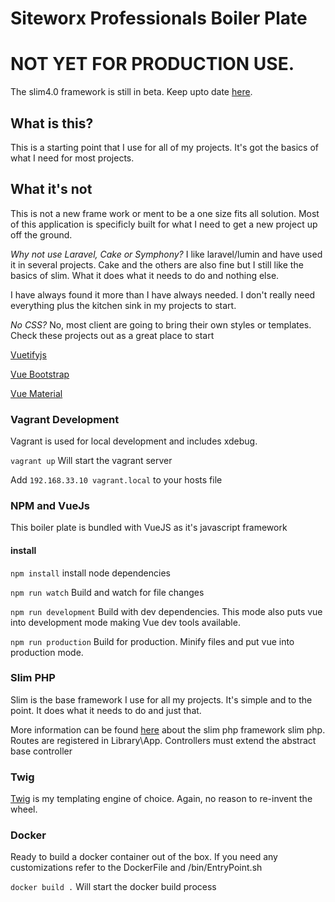# Siteworx Professionals Boiler Plate

# NOT YET FOR PRODUCTION USE.
The slim4.0 framework is still in beta.  Keep upto date [here](http://www.slimframework.com/blog/).


## What is this?

This is a starting point that I use for all of my projects.  It's got the basics of what I need for most projects.

## What it's not

This is not a new frame work or ment to be a one size fits all solution.  Most of this application is specificly built for what I need to get a new project up off the ground. 

*Why not use Laravel, Cake or Symphony?*
I like laravel/lumin and have used it in several projects.  Cake and the others are also fine but I still like the basics of slim. What it does what it needs to do and nothing else. 

I have always found it more than I have always needed.  I don't really need everything plus the kitchen sink in my projects to start. 

*No CSS?*
No, most client are going to bring their own styles or templates.  Check these projects out as a great place to start

[Vuetifyjs](https://vuetifyjs.com/en/)

[Vue Bootstrap](https://bootstrap-vue.js.org/)

[Vue Material](https://vuematerial.io/)

### Vagrant Development
Vagrant is used for local development and includes xdebug.  

```vagrant up``` Will start the vagrant server

Add ```192.168.33.10 vagrant.local``` to your hosts file

### NPM and VueJs

This boiler plate is bundled with VueJS as it's javascript framework

#### install
``npm install`` install node dependencies 

``npm run watch`` Build and watch for file changes

``npm run development`` Build with dev dependencies.  This mode also puts vue into development mode
making Vue dev tools available.

``npm run production`` Build for production. Minify files and put vue into production mode.

### Slim PHP

Slim is the base framework I use for all my projects.  It's simple and to the point.  It does what it needs to do and just that. 

More information can be found [here](http://slim-website.lgse.com/docs/v4/) about the slim php framework slim php.  Routes are registered in Library\App.  Controllers must extend the 
abstract base controller

### Twig

[Twig](https://twig.symfony.com/) is my templating engine of choice.  Again, no reason to re-invent the wheel. 

### Docker 

Ready to build a docker container out of the box.
If you need any customizations refer to the DockerFile and /bin/EntryPoint.sh

`docker build .` Will start the docker build process
